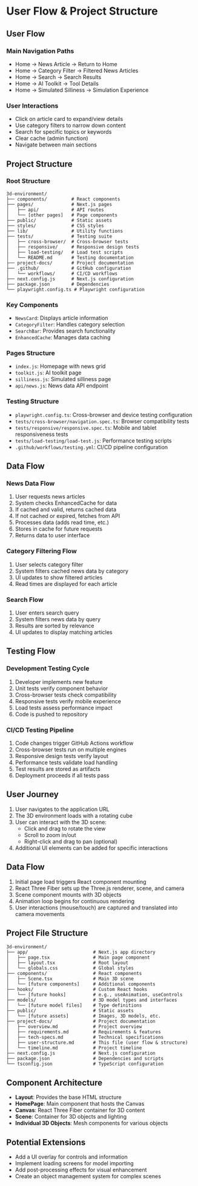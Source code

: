 # User Flow & Project Structure

## User Flow

### Main Navigation Paths
- Home → News Article → Return to Home
- Home → Category Filter → Filtered News Articles
- Home → Search → Search Results
- Home → AI Toolkit → Tool Details
- Home → Simulated Silliness → Simulation Experience

### User Interactions
- Click on article card to expand/view details
- Use category filters to narrow down content
- Search for specific topics or keywords
- Clear cache (admin function)
- Navigate between main sections

## Project Structure

### Root Structure
```
3d-environment/
├── components/         # React components
├── pages/              # Next.js pages
│   ├── api/            # API routes
│   └── [other pages]   # Page components
├── public/             # Static assets
├── styles/             # CSS styles
├── lib/                # Utility functions
├── tests/              # Testing suite
│   ├── cross-browser/  # Cross-browser tests
│   ├── responsive/     # Responsive design tests
│   ├── load-testing/   # Load test scripts
│   └── README.md       # Testing documentation
├── project-docs/       # Project documentation
├── .github/            # GitHub configuration
│   └── workflows/      # CI/CD workflows
├── next.config.js      # Next.js configuration
├── package.json        # Dependencies
└── playwright.config.ts # Playwright configuration
```

### Key Components
- `NewsCard`: Displays article information
- `CategoryFilter`: Handles category selection
- `SearchBar`: Provides search functionality
- `EnhancedCache`: Manages data caching

### Pages Structure
- `index.js`: Homepage with news grid
- `toolkit.js`: AI toolkit page
- `silliness.js`: Simulated silliness page
- `api/news.js`: News data API endpoint

### Testing Structure
- `playwright.config.ts`: Cross-browser and device testing configuration
- `tests/cross-browser/navigation.spec.ts`: Browser compatibility tests
- `tests/responsive/responsive.spec.ts`: Mobile and tablet responsiveness tests
- `tests/load-testing/load-test.js`: Performance testing scripts
- `.github/workflows/testing.yml`: CI/CD pipeline configuration

## Data Flow

### News Data Flow
1. User requests news articles
2. System checks EnhancedCache for data
3. If cached and valid, returns cached data
4. If not cached or expired, fetches from API
5. Processes data (adds read time, etc.)
6. Stores in cache for future requests
7. Returns data to user interface

### Category Filtering Flow
1. User selects category filter
2. System filters cached news data by category
3. UI updates to show filtered articles
4. Read times are displayed for each article

### Search Flow
1. User enters search query
2. System filters news data by query
3. Results are sorted by relevance
4. UI updates to display matching articles

## Testing Flow

### Development Testing Cycle
1. Developer implements new feature
2. Unit tests verify component behavior
3. Cross-browser tests check compatibility
4. Responsive tests verify mobile experience
5. Load tests assess performance impact
6. Code is pushed to repository

### CI/CD Testing Pipeline
1. Code changes trigger GitHub Actions workflow
2. Cross-browser tests run on multiple engines
3. Responsive design tests verify layout
4. Performance tests validate load handling
5. Test results are stored as artifacts
6. Deployment proceeds if all tests pass

## User Journey
1. User navigates to the application URL
2. The 3D environment loads with a rotating cube
3. User can interact with the 3D scene:
   - Click and drag to rotate the view
   - Scroll to zoom in/out
   - Right-click and drag to pan (optional)
4. Additional UI elements can be added for specific interactions

## Data Flow
1. Initial page load triggers React component mounting
2. React Three Fiber sets up the Three.js renderer, scene, and camera
3. Scene component mounts with 3D objects
4. Animation loop begins for continuous rendering
5. User interactions (mouse/touch) are captured and translated into camera movements

## Project File Structure
```
3d-environment/
├── app/                        # Next.js app directory
│   ├── page.tsx                # Main page component
│   ├── layout.tsx              # Root layout
│   └── globals.css             # Global styles
├── components/                 # React components
│   ├── Scene.tsx               # Main 3D scene
│   └── [future components]     # Additional components
├── hooks/                      # Custom React hooks
│   └── [future hooks]          # e.g., useAnimation, useControls
├── models/                     # 3D model types and interfaces
│   └── [future model files]    # Type definitions
├── public/                     # Static assets
│   └── [future assets]         # Images, 3D models, etc.
├── project-docs/               # Project documentation
│   ├── overview.md             # Project overview
│   ├── requirements.md         # Requirements & features
│   ├── tech-specs.md           # Technical specifications
│   ├── user-structure.md       # This file (user flow & structure)
│   └── timeline.md             # Project timeline
├── next.config.js              # Next.js configuration
├── package.json                # Dependencies and scripts
└── tsconfig.json               # TypeScript configuration
```

## Component Architecture
- **Layout**: Provides the base HTML structure
- **HomePage**: Main component that hosts the Canvas
- **Canvas**: React Three Fiber container for 3D content
- **Scene**: Container for 3D objects and lighting
- **Individual 3D Objects**: Mesh components for various objects

## Potential Extensions
- Add a UI overlay for controls and information
- Implement loading screens for model importing
- Add post-processing effects for visual enhancement
- Create an object management system for complex scenes